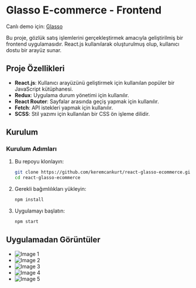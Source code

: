 # Glasso E-commerce - Frontend

Canlı demo için: [Glasso](https://glasso.netlify.app/)

Bu proje, gözlük satış işlemlerini gerçekleştirmek amacıyla geliştirilmiş bir frontend uygulamasıdır. React.js kullanılarak oluşturulmuş olup, kullanıcı dostu bir arayüz sunar.

## Proje Özellikleri

- **React.js**: Kullanıcı arayüzünü geliştirmek için kullanılan popüler bir JavaScript kütüphanesi.
- **Redux**: Uygulama durum yönetimi için kullanılır.
- **React Router**: Sayfalar arasında geçiş yapmak için kullanılır.
- **Fetch**: API istekleri yapmak için kullanılır.
- **SCSS**: Stil yazımı için kullanılan bir CSS ön işleme dilidir.

## Kurulum

### Kurulum Adımları

1. Bu repoyu klonlayın:
   ```bash
   git clone https://github.com/keremcankurt/react-glasso-ecommerce.git
   cd react-glasso-ecommerce

2. Gerekli bağımlılıkları yükleyin:
   ```bash
   npm install
3. Uygulamayı başlatın:
   ```bash
   npm start

## Uygulamadan Görüntüler
- ![Image 1](public/i1.png)
- ![Image 2](public/i2.png)
- ![Image 3](public/i3.png)
- ![Image 4](public/i4.png)
- ![Image 5](public/i5.png)
